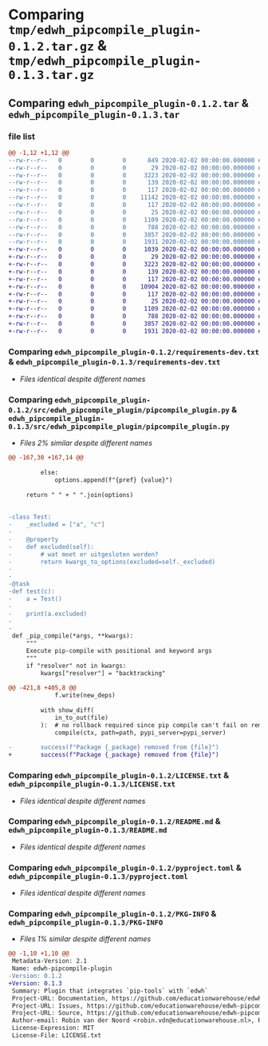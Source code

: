 # Comparing `tmp/edwh_pipcompile_plugin-0.1.2.tar.gz` & `tmp/edwh_pipcompile_plugin-0.1.3.tar.gz`

## Comparing `edwh_pipcompile_plugin-0.1.2.tar` & `edwh_pipcompile_plugin-0.1.3.tar`

### file list

```diff
@@ -1,12 +1,12 @@
--rw-r--r--   0        0        0      849 2020-02-02 00:00:00.000000 edwh_pipcompile_plugin-0.1.2/CHANGELOG.md
--rw-r--r--   0        0        0       29 2020-02-02 00:00:00.000000 edwh_pipcompile_plugin-0.1.2/requirements-dev.in
--rw-r--r--   0        0        0     3223 2020-02-02 00:00:00.000000 edwh_pipcompile_plugin-0.1.2/requirements-dev.txt
--rw-r--r--   0        0        0      139 2020-02-02 00:00:00.000000 edwh_pipcompile_plugin-0.1.2/src/edwh_pipcompile_plugin/__about__.py
--rw-r--r--   0        0        0      117 2020-02-02 00:00:00.000000 edwh_pipcompile_plugin-0.1.2/src/edwh_pipcompile_plugin/__init__.py
--rw-r--r--   0        0        0    11142 2020-02-02 00:00:00.000000 edwh_pipcompile_plugin-0.1.2/src/edwh_pipcompile_plugin/pipcompile_plugin.py
--rw-r--r--   0        0        0      117 2020-02-02 00:00:00.000000 edwh_pipcompile_plugin-0.1.2/tests/__init__.py
--rw-r--r--   0        0        0       25 2020-02-02 00:00:00.000000 edwh_pipcompile_plugin-0.1.2/.gitignore
--rw-r--r--   0        0        0     1109 2020-02-02 00:00:00.000000 edwh_pipcompile_plugin-0.1.2/LICENSE.txt
--rw-r--r--   0        0        0      788 2020-02-02 00:00:00.000000 edwh_pipcompile_plugin-0.1.2/README.md
--rw-r--r--   0        0        0     3857 2020-02-02 00:00:00.000000 edwh_pipcompile_plugin-0.1.2/pyproject.toml
--rw-r--r--   0        0        0     1931 2020-02-02 00:00:00.000000 edwh_pipcompile_plugin-0.1.2/PKG-INFO
+-rw-r--r--   0        0        0     1039 2020-02-02 00:00:00.000000 edwh_pipcompile_plugin-0.1.3/CHANGELOG.md
+-rw-r--r--   0        0        0       29 2020-02-02 00:00:00.000000 edwh_pipcompile_plugin-0.1.3/requirements-dev.in
+-rw-r--r--   0        0        0     3223 2020-02-02 00:00:00.000000 edwh_pipcompile_plugin-0.1.3/requirements-dev.txt
+-rw-r--r--   0        0        0      139 2020-02-02 00:00:00.000000 edwh_pipcompile_plugin-0.1.3/src/edwh_pipcompile_plugin/__about__.py
+-rw-r--r--   0        0        0      117 2020-02-02 00:00:00.000000 edwh_pipcompile_plugin-0.1.3/src/edwh_pipcompile_plugin/__init__.py
+-rw-r--r--   0        0        0    10904 2020-02-02 00:00:00.000000 edwh_pipcompile_plugin-0.1.3/src/edwh_pipcompile_plugin/pipcompile_plugin.py
+-rw-r--r--   0        0        0      117 2020-02-02 00:00:00.000000 edwh_pipcompile_plugin-0.1.3/tests/__init__.py
+-rw-r--r--   0        0        0       25 2020-02-02 00:00:00.000000 edwh_pipcompile_plugin-0.1.3/.gitignore
+-rw-r--r--   0        0        0     1109 2020-02-02 00:00:00.000000 edwh_pipcompile_plugin-0.1.3/LICENSE.txt
+-rw-r--r--   0        0        0      788 2020-02-02 00:00:00.000000 edwh_pipcompile_plugin-0.1.3/README.md
+-rw-r--r--   0        0        0     3857 2020-02-02 00:00:00.000000 edwh_pipcompile_plugin-0.1.3/pyproject.toml
+-rw-r--r--   0        0        0     1931 2020-02-02 00:00:00.000000 edwh_pipcompile_plugin-0.1.3/PKG-INFO
```

### Comparing `edwh_pipcompile_plugin-0.1.2/requirements-dev.txt` & `edwh_pipcompile_plugin-0.1.3/requirements-dev.txt`

 * *Files identical despite different names*

### Comparing `edwh_pipcompile_plugin-0.1.2/src/edwh_pipcompile_plugin/pipcompile_plugin.py` & `edwh_pipcompile_plugin-0.1.3/src/edwh_pipcompile_plugin/pipcompile_plugin.py`

 * *Files 2% similar despite different names*

```diff
@@ -167,30 +167,14 @@
 
         else:
             options.append(f"{pref} {value}")
 
     return " " + " ".join(options)
 
 
-class Test:
-    _excluded = ["a", "c"]
-
-    @property
-    def excluded(self):
-        # wat moet er uitgesloten worden?
-        return kwargs_to_options(excluded=self._excluded)
-
-
-@task
-def test(c):
-    a = Test()
-
-    print(a.excluded)
-
-
 def _pip_compile(*args, **kwargs):
     """
     Execute pip-compile with positional and keyword args
     """
     if "resolver" not in kwargs:
         kwargs["resolver"] = "backtracking"
 
@@ -421,8 +405,8 @@
             f.write(new_deps)
 
         with show_diff(
             in_to_out(file)
         ):  # no rollback required since pip compile can't fail on remove
             compile(ctx, path=path, pypi_server=pypi_server)
 
-        success(f"Package {_package} removed from {file}")
+        success(f"Package {_package} removed from {file}")
```

### Comparing `edwh_pipcompile_plugin-0.1.2/LICENSE.txt` & `edwh_pipcompile_plugin-0.1.3/LICENSE.txt`

 * *Files identical despite different names*

### Comparing `edwh_pipcompile_plugin-0.1.2/README.md` & `edwh_pipcompile_plugin-0.1.3/README.md`

 * *Files identical despite different names*

### Comparing `edwh_pipcompile_plugin-0.1.2/pyproject.toml` & `edwh_pipcompile_plugin-0.1.3/pyproject.toml`

 * *Files identical despite different names*

### Comparing `edwh_pipcompile_plugin-0.1.2/PKG-INFO` & `edwh_pipcompile_plugin-0.1.3/PKG-INFO`

 * *Files 1% similar despite different names*

```diff
@@ -1,10 +1,10 @@
 Metadata-Version: 2.1
 Name: edwh-pipcompile-plugin
-Version: 0.1.2
+Version: 0.1.3
 Summary: Plugin that integrates `pip-tools` with `edwh`
 Project-URL: Documentation, https://github.com/educationwarehouse/edwh-pipcompile-plugin#readme
 Project-URL: Issues, https://github.com/educationwarehouse/edwh-pipcompile-plugin/issues
 Project-URL: Source, https://github.com/educationwarehouse/edwh-pipcompile-plugin
 Author-email: Robin van der Noord <robin.vdn@educationwarehouse.nl>, Remco Boerma <remco.b@educationwarehouse.nl>
 License-Expression: MIT
 License-File: LICENSE.txt
```

